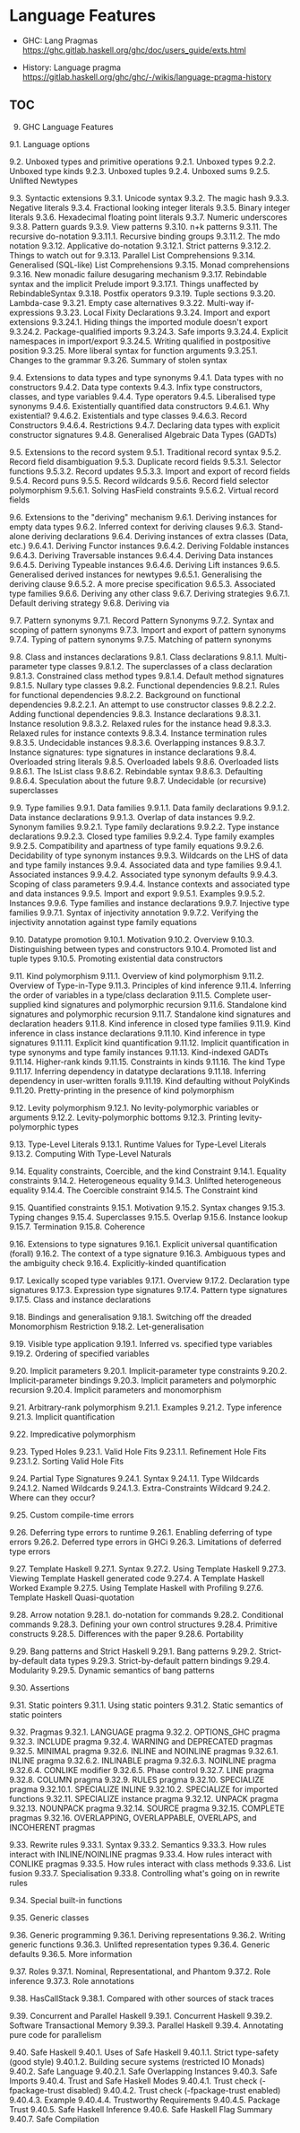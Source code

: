 # Language Features


* GHC: Lang Pragmas
https://ghc.gitlab.haskell.org/ghc/doc/users_guide/exts.html

* History: Language pragma
https://gitlab.haskell.org/ghc/ghc/-/wikis/language-pragma-history


## TOC

9. GHC Language Features

9.1. Language options

9.2. Unboxed types and primitive operations
  9.2.1. Unboxed types
  9.2.2. Unboxed type kinds
  9.2.3. Unboxed tuples
  9.2.4. Unboxed sums
  9.2.5. Unlifted Newtypes

9.3. Syntactic extensions
  9.3.1. Unicode syntax
  9.3.2. The magic hash
  9.3.3. Negative literals
  9.3.4. Fractional looking integer literals
  9.3.5. Binary integer literals
  9.3.6. Hexadecimal floating point literals
  9.3.7. Numeric underscores
  9.3.8. Pattern guards
  9.3.9. View patterns
  9.3.10. n+k patterns
  9.3.11. The recursive do-notation
    9.3.11.1. Recursive binding groups
    9.3.11.2. The mdo notation
  9.3.12. Applicative do-notation
    9.3.12.1. Strict patterns
    9.3.12.2. Things to watch out for
  9.3.13. Parallel List Comprehensions
  9.3.14. Generalised (SQL-like) List Comprehensions
  9.3.15. Monad comprehensions
  9.3.16. New monadic failure desugaring mechanism
  9.3.17. Rebindable syntax and the implicit Prelude import
    9.3.17.1. Things unaffected by RebindableSyntax
  9.3.18. Postfix operators
  9.3.19. Tuple sections
  9.3.20. Lambda-case
  9.3.21. Empty case alternatives
  9.3.22. Multi-way if-expressions
  9.3.23. Local Fixity Declarations
  9.3.24. Import and export extensions
    9.3.24.1. Hiding things the imported module doesn't export
    9.3.24.2. Package-qualified imports
    9.3.24.3. Safe imports
    9.3.24.4. Explicit namespaces in import/export
    9.3.24.5. Writing qualified in postpositive position
  9.3.25. More liberal syntax for function arguments
    9.3.25.1. Changes to the grammar
  9.3.26. Summary of stolen syntax

9.4. Extensions to data types and type synonyms
  9.4.1. Data types with no constructors
  9.4.2. Data type contexts
  9.4.3. Infix type constructors, classes, and type variables
  9.4.4. Type operators
  9.4.5. Liberalised type synonyms
  9.4.6. Existentially quantified data constructors
  9.4.6.1. Why existential?
  9.4.6.2. Existentials and type classes
  9.4.6.3. Record Constructors
  9.4.6.4. Restrictions
  9.4.7. Declaring data types with explicit constructor signatures
  9.4.8. Generalised Algebraic Data Types (GADTs)

9.5. Extensions to the record system
  9.5.1. Traditional record syntax
  9.5.2. Record field disambiguation
  9.5.3. Duplicate record fields
  9.5.3.1. Selector functions
  9.5.3.2. Record updates
  9.5.3.3. Import and export of record fields
  9.5.4. Record puns
  9.5.5. Record wildcards
  9.5.6. Record field selector polymorphism
  9.5.6.1. Solving HasField constraints
  9.5.6.2. Virtual record fields

9.6. Extensions to the "deriving" mechanism
  9.6.1. Deriving instances for empty data types
  9.6.2. Inferred context for deriving clauses
  9.6.3. Stand-alone deriving declarations
  9.6.4. Deriving instances of extra classes (Data, etc.)
  9.6.4.1. Deriving Functor instances
  9.6.4.2. Deriving Foldable instances
  9.6.4.3. Deriving Traversable instances
  9.6.4.4. Deriving Data instances
  9.6.4.5. Deriving Typeable instances
  9.6.4.6. Deriving Lift instances
  9.6.5. Generalised derived instances for newtypes
  9.6.5.1. Generalising the deriving clause
  9.6.5.2. A more precise specification
  9.6.5.3. Associated type families
  9.6.6. Deriving any other class
  9.6.7. Deriving strategies
  9.6.7.1. Default deriving strategy
  9.6.8. Deriving via

9.7. Pattern synonyms
  9.7.1. Record Pattern Synonyms
  9.7.2. Syntax and scoping of pattern synonyms
  9.7.3. Import and export of pattern synonyms
  9.7.4. Typing of pattern synonyms
  9.7.5. Matching of pattern synonyms

9.8. Class and instances declarations
  9.8.1. Class declarations
  9.8.1.1. Multi-parameter type classes
  9.8.1.2. The superclasses of a class declaration
  9.8.1.3. Constrained class method types
  9.8.1.4. Default method signatures
  9.8.1.5. Nullary type classes
  9.8.2. Functional dependencies
  9.8.2.1. Rules for functional dependencies
  9.8.2.2. Background on functional dependencies
  9.8.2.2.1. An attempt to use constructor classes
  9.8.2.2.2. Adding functional dependencies
  9.8.3. Instance declarations
  9.8.3.1. Instance resolution
  9.8.3.2. Relaxed rules for the instance head
  9.8.3.3. Relaxed rules for instance contexts
  9.8.3.4. Instance termination rules
  9.8.3.5. Undecidable instances
  9.8.3.6. Overlapping instances
  9.8.3.7. Instance signatures: type signatures in instance declarations
  9.8.4. Overloaded string literals
  9.8.5. Overloaded labels
  9.8.6. Overloaded lists
  9.8.6.1. The IsList class
  9.8.6.2. Rebindable syntax
  9.8.6.3. Defaulting
  9.8.6.4. Speculation about the future
  9.8.7. Undecidable (or recursive) superclasses

9.9. Type families
  9.9.1. Data families
  9.9.1.1. Data family declarations
  9.9.1.2. Data instance declarations
  9.9.1.3. Overlap of data instances
  9.9.2. Synonym families
  9.9.2.1. Type family declarations
  9.9.2.2. Type instance declarations
  9.9.2.3. Closed type families
  9.9.2.4. Type family examples
  9.9.2.5. Compatibility and apartness of type family equations
  9.9.2.6. Decidability of type synonym instances
  9.9.3. Wildcards on the LHS of data and type family instances
  9.9.4. Associated data and type families
  9.9.4.1. Associated instances
  9.9.4.2. Associated type synonym defaults
  9.9.4.3. Scoping of class parameters
  9.9.4.4. Instance contexts and associated type and data instances
  9.9.5. Import and export
  9.9.5.1. Examples
  9.9.5.2. Instances
  9.9.6. Type families and instance declarations
  9.9.7. Injective type families
  9.9.7.1. Syntax of injectivity annotation
  9.9.7.2. Verifying the injectivity annotation against type family equations

9.10. Datatype promotion
  9.10.1. Motivation
  9.10.2. Overview
  9.10.3. Distinguishing between types and constructors
  9.10.4. Promoted list and tuple types
  9.10.5. Promoting existential data constructors

9.11. Kind polymorphism
  9.11.1. Overview of kind polymorphism
  9.11.2. Overview of Type-in-Type
  9.11.3. Principles of kind inference
  9.11.4. Inferring the order of variables in a type/class declaration
  9.11.5. Complete user-supplied kind signatures and polymorphic recursion
  9.11.6. Standalone kind signatures and polymorphic recursion
  9.11.7. Standalone kind signatures and declaration headers
  9.11.8. Kind inference in closed type families
  9.11.9. Kind inference in class instance declarations
  9.11.10. Kind inference in type signatures
  9.11.11. Explicit kind quantification
  9.11.12. Implicit quantification in type synonyms and type family instances
  9.11.13. Kind-indexed GADTs
  9.11.14. Higher-rank kinds
  9.11.15. Constraints in kinds
  9.11.16. The kind Type
  9.11.17. Inferring dependency in datatype declarations
  9.11.18. Inferring dependency in user-written foralls
  9.11.19. Kind defaulting without PolyKinds
  9.11.20. Pretty-printing in the presence of kind polymorphism

9.12. Levity polymorphism
  9.12.1. No levity-polymorphic variables or arguments
  9.12.2. Levity-polymorphic bottoms
  9.12.3. Printing levity-polymorphic types

9.13. Type-Level Literals
  9.13.1. Runtime Values for Type-Level Literals
  9.13.2. Computing With Type-Level Naturals

9.14. Equality constraints, Coercible, and the kind Constraint
  9.14.1. Equality constraints
  9.14.2. Heterogeneous equality
  9.14.3. Unlifted heterogeneous equality
  9.14.4. The Coercible constraint
  9.14.5. The Constraint kind

9.15. Quantified constraints
  9.15.1. Motivation
  9.15.2. Syntax changes
  9.15.3. Typing changes
  9.15.4. Superclasses
  9.15.5. Overlap
  9.15.6. Instance lookup
  9.15.7. Termination
  9.15.8. Coherence

9.16. Extensions to type signatures
  9.16.1. Explicit universal quantification (forall)
  9.16.2. The context of a type signature
  9.16.3. Ambiguous types and the ambiguity check
  9.16.4. Explicitly-kinded quantification

9.17. Lexically scoped type variables
  9.17.1. Overview
  9.17.2. Declaration type signatures
  9.17.3. Expression type signatures
  9.17.4. Pattern type signatures
  9.17.5. Class and instance declarations

9.18. Bindings and generalisation
  9.18.1. Switching off the dreaded Monomorphism Restriction
  9.18.2. Let-generalisation

9.19. Visible type application
  9.19.1. Inferred vs. specified type variables
  9.19.2. Ordering of specified variables

9.20. Implicit parameters
  9.20.1. Implicit-parameter type constraints
  9.20.2. Implicit-parameter bindings
  9.20.3. Implicit parameters and polymorphic recursion
  9.20.4. Implicit parameters and monomorphism

9.21. Arbitrary-rank polymorphism
  9.21.1. Examples
  9.21.2. Type inference
  9.21.3. Implicit quantification

9.22. Impredicative polymorphism

9.23. Typed Holes
  9.23.1. Valid Hole Fits
  9.23.1.1. Refinement Hole Fits
  9.23.1.2. Sorting Valid Hole Fits

9.24. Partial Type Signatures
  9.24.1. Syntax
  9.24.1.1. Type Wildcards
  9.24.1.2. Named Wildcards
  9.24.1.3. Extra-Constraints Wildcard
  9.24.2. Where can they occur?

9.25. Custom compile-time errors

9.26. Deferring type errors to runtime
  9.26.1. Enabling deferring of type errors
  9.26.2. Deferred type errors in GHCi
  9.26.3. Limitations of deferred type errors

9.27. Template Haskell
  9.27.1. Syntax
  9.27.2. Using Template Haskell
  9.27.3. Viewing Template Haskell generated code
  9.27.4. A Template Haskell Worked Example
  9.27.5. Using Template Haskell with Profiling
  9.27.6. Template Haskell Quasi-quotation

9.28. Arrow notation
  9.28.1. do-notation for commands
  9.28.2. Conditional commands
  9.28.3. Defining your own control structures
  9.28.4. Primitive constructs
  9.28.5. Differences with the paper
  9.28.6. Portability

9.29. Bang patterns and Strict Haskell
  9.29.1. Bang patterns
  9.29.2. Strict-by-default data types
  9.29.3. Strict-by-default pattern bindings
  9.29.4. Modularity
  9.29.5. Dynamic semantics of bang patterns

9.30. Assertions

9.31. Static pointers
  9.31.1. Using static pointers
  9.31.2. Static semantics of static pointers

9.32. Pragmas
  9.32.1. LANGUAGE pragma
  9.32.2. OPTIONS_GHC pragma
  9.32.3. INCLUDE pragma
  9.32.4. WARNING and DEPRECATED pragmas
  9.32.5. MINIMAL pragma
  9.32.6. INLINE and NOINLINE pragmas
  9.32.6.1. INLINE pragma
  9.32.6.2. INLINABLE pragma
  9.32.6.3. NOINLINE pragma
  9.32.6.4. CONLIKE modifier
  9.32.6.5. Phase control
  9.32.7. LINE pragma
  9.32.8. COLUMN pragma
  9.32.9. RULES pragma
  9.32.10. SPECIALIZE pragma
  9.32.10.1. SPECIALIZE INLINE
  9.32.10.2. SPECIALIZE for imported functions
  9.32.11. SPECIALIZE instance pragma
  9.32.12. UNPACK pragma
  9.32.13. NOUNPACK pragma
  9.32.14. SOURCE pragma
  9.32.15. COMPLETE pragmas
  9.32.16. OVERLAPPING, OVERLAPPABLE, OVERLAPS, and INCOHERENT pragmas

9.33. Rewrite rules
  9.33.1. Syntax
  9.33.2. Semantics
  9.33.3. How rules interact with INLINE/NOINLINE pragmas
  9.33.4. How rules interact with CONLIKE pragmas
  9.33.5. How rules interact with class methods
  9.33.6. List fusion
  9.33.7. Specialisation
  9.33.8. Controlling what's going on in rewrite rules

9.34. Special built-in functions

9.35. Generic classes

9.36. Generic programming
  9.36.1. Deriving representations
  9.36.2. Writing generic functions
  9.36.3. Unlifted representation types
  9.36.4. Generic defaults
  9.36.5. More information

9.37. Roles
  9.37.1. Nominal, Representational, and Phantom
  9.37.2. Role inference
  9.37.3. Role annotations

9.38. HasCallStack
  9.38.1. Compared with other sources of stack traces

9.39. Concurrent and Parallel Haskell
  9.39.1. Concurrent Haskell
  9.39.2. Software Transactional Memory
  9.39.3. Parallel Haskell
  9.39.4. Annotating pure code for parallelism

9.40. Safe Haskell
  9.40.1. Uses of Safe Haskell
  9.40.1.1. Strict type-safety (good style)
  9.40.1.2. Building secure systems (restricted IO Monads)
  9.40.2. Safe Language
  9.40.2.1. Safe Overlapping Instances
  9.40.3. Safe Imports
  9.40.4. Trust and Safe Haskell Modes
  9.40.4.1. Trust check (-fpackage-trust disabled)
  9.40.4.2. Trust check (-fpackage-trust enabled)
  9.40.4.3. Example
  9.40.4.4. Trustworthy Requirements
  9.40.4.5. Package Trust
  9.40.5. Safe Haskell Inference
  9.40.6. Safe Haskell Flag Summary
  9.40.7. Safe Compilation
